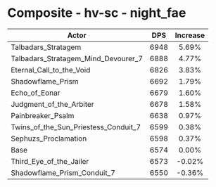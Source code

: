 # Composite - hv-sc - night_fae
| Actor | DPS | Increase |
|---|:---:|:---:|
|Talbadars_Stratagem|6948|5.69%|
|Talbadars_Stratagem_Mind_Devourer_7|6888|4.77%|
|Eternal_Call_to_the_Void|6826|3.83%|
|Shadowflame_Prism|6692|1.79%|
|Echo_of_Eonar|6679|1.60%|
|Judgment_of_the_Arbiter|6678|1.58%|
|Painbreaker_Psalm|6638|0.97%|
|Twins_of_the_Sun_Priestess_Conduit_7|6599|0.38%|
|Sephuzs_Proclamation|6598|0.37%|
|Base|6574|0.00%|
|Third_Eye_of_the_Jailer|6573|-0.02%|
|Shadowflame_Prism_Conduit_7|6550|-0.36%|
